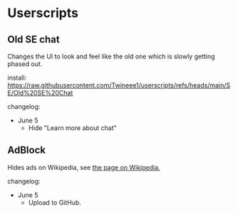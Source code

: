 # Userscripts

## Old SE chat
Changes the UI to look and feel like the old one which is slowly getting phased out.

install: https://raw.githubusercontent.com/Twineee1/userscripts/refs/heads/main/SE/Old%20SE%20Chat

changelog:

- June 5  
  - Hide "Learn more about chat"

## AdBlock
Hides ads on Wikipedia, see [the page on Wikipedia.](en.wikipedia.org/wiki/User:Twineeea/AdBlock)

changelog:

- June 5
   - Upload to GitHub.
